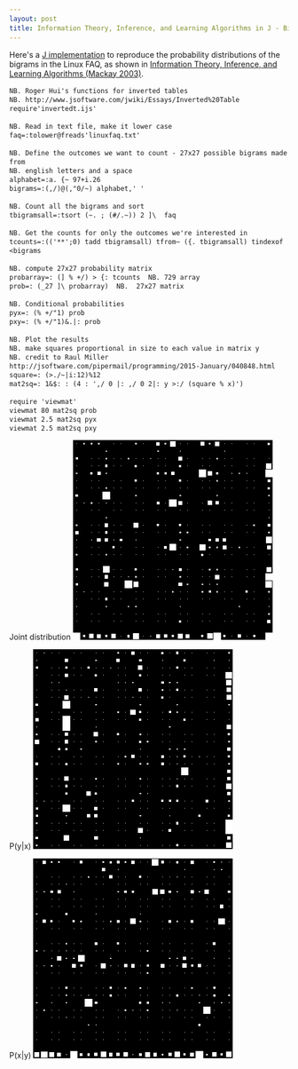 ```yaml
---
layout: post
title: Information Theory, Inference, and Learning Algorithms in J - Bigrams
---
```


Here's a [J implementation](https://github.com/reckbo/Mackay03) to reproduce
the probability distributions of the bigrams in the Linux FAQ, as shown in
[Information Theory, Inference, and Learning Algorithms (Mackay 2003)](http://www.inference.phy.cam.ac.uk/mackay/itila/).


    NB. Roger Hui's functions for inverted tables
    NB. http://www.jsoftware.com/jwiki/Essays/Inverted%20Table
    require'invertedt.ijs'  

    NB. Read in text file, make it lower case
    faq=:tolower@freads'linuxfaq.txt'

    NB. Define the outcomes we want to count - 27x27 possible bigrams made from
    NB. english letters and a space
    alphabet=:a. {~ 97+i.26
    bigrams=:(,/)@(,"0/~) alphabet,' '

    NB. Count all the bigrams and sort
    tbigramsall=:tsort (~. ; (#/.~)) 2 ]\  faq

    NB. Get the counts for only the outcomes we're interested in
    tcounts=:(('**';0) tadd tbigramsall) tfrom~ ({. tbigramsall) tindexof <bigrams

    NB. compute 27x27 probability matrix
    probarray=: (] % +/) > {: tcounts  NB. 729 array
    prob=: (_27 ]\ probarray)  NB.  27x27 matrix

    NB. Conditional probabilities
    pyx=: (% +/"1) prob
    pxy=: (% +/"1)&.|: prob

    NB. Plot the results
    NB. make squares proportional in size to each value in matrix y
    NB. credit to Raul Miller http://jsoftware.com/pipermail/programming/2015-January/040848.html
    square=: (>./~|i:12)%12
    mat2sq=: 1&$: : (4 : ',/ 0 |: ,/ 0 2|: y >:/ (square % x)')

    require 'viewmat'
    viewmat 80 mat2sq prob
    viewmat 2.5 mat2sq pyx
    viewmat 2.5 mat2sq pxy

Joint distribution
   ![](https://raw.githubusercontent.com/reckbo/Mackay03/master/bigrams_prob.png)

P(y|x)
   ![](https://raw.githubusercontent.com/reckbo/Mackay03/master/bigrams_pyx.png)

P(x|y)
   ![](https://raw.githubusercontent.com/reckbo/Mackay03/master/bigrams_pxy.png)
